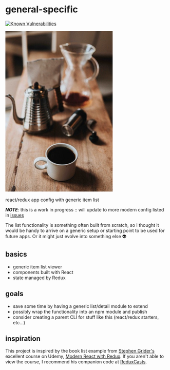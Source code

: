 # general-specific
[![Known Vulnerabilities](https://snyk.io/test/github/zanuka/general-specific/badge.svg?targetFile=package.json)](https://snyk.io/test/github/zanuka/general-specific?targetFile=package.json)

![](./img/general-specific.jpg)

react/redux app config with generic item list

**_NOTE_**: this is a work in progress :: will update to more modern config listed in [issues](https://github.com/zanuka/general-specific/issues)

The list functionality is something often built from scratch, so I thought it would be handy to arrive on a generic setup or starting point to be used for future apps. Or it might just evolve into something else :alien:

## basics
- generic item list viewer
- components built with React
- state managed by Redux

## goals
- save some time by having a generic list/detail module to extend
- possibly wrap the functionality into an npm module and publish
- consider creating a parent CLI for stuff like this (react/redux starters, etc...)

## inspiration
This project is inspired by the book list example from [Stephen Grider's](https://github.com/StephenGrider) excellent course on Udemy, [Modern React with Redux](https://www.udemy.com/react-redux). If you aren't able to view the course, I recommend his companion code at [ReduxCasts](https://github.com/StephenGrider/ReduxCasts). 
